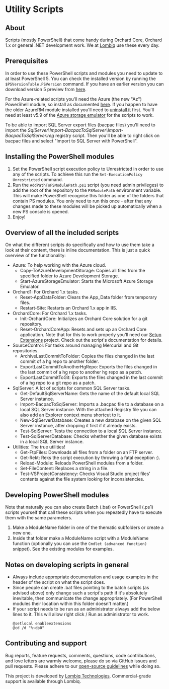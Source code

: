 # Utility Scripts



## About

Scripts (mostly PowerShell) that come handy during Orchard Core, Orchard 1.x or general .NET development work. We at [Lombiq](https://lombiq.com/) use these every day.


## Prerequisites

In order to use these PowerShell scripts and modules you need to update to at least PowerShell 5. You can check the installed version by running the `$PSVersionTable.PSVersion` command. If you have an earlier version you can download version 5 preview from [here](https://www.microsoft.com/en-us/download/details.aspx?id=48729).

For the Azure-related scripts you'll need the Azure (the new "Az") PowerShell module, so install as documented [here](https://docs.microsoft.com/en-us/powershell/azure/install-az-ps). If you happen to have the older AzureRM module installed you'll need to [uninstall it](https://docs.microsoft.com/en-us/powershell/azure/uninstall-az-ps?view=azps-2.2.0#uninstall-the-azurerm-module) first. You'll need at least v5.9 of the [Azure storage emulator](https://docs.microsoft.com/en-us/azure/storage/common/storage-use-emulator) for the scripts to work.

To be able to import SQL Server export files (bacpac files) you'll need to import the *SqlServer\Import-BacpacToSqlServer\Import-BacpacToSqlServer.reg* registry script. Then you'll be able to right click on bacpac files and select "Import to SQL Server with PowerShell".


## Installing the PowerShell modules

1. Set the PowerShell script execution policy to Unrestricted in order to use any of the scripts. To achieve this run the `Set-ExecutionPolicy Unrestricted` command.
2. Run the `AddPathToPSModulePath.ps1` script (you need admin privileges) to add the root of the repository to the `PSModulePath` environment variable. This will make PowerShell recognise this folder as one of the folders that contain PS modules. You only need to run this once - after that any changes made to these modules will be picked up automatically when a new PS console is opened.
3. Enjoy!


## Overview of all the included scripts

On what the different scripts do specifically and how to use them take a look at their content, there is inline documentation. This is just a quick overview of the functionality:

- Azure: To help working with the Azure cloud.
    - Copy-ToAzureDevelopmentStorage: Copies all files from the specified folder to Azure Development Storage.
    - Start-AzureStorageEmulator: Starts the Microsoft Azure Storage Emulator.
- Orchard1: For Orchard 1.x tasks.
    - Reset-AppDataFolder: Clears the App_Data folder from temporary files.
    - Restart-Site: Restarts an Orchard 1.x app in IIS.
- OrchardCore: For Orchard 1.x tasks.
    - Init-OrchardCore: Initializes an Orchard Core solution for a git repository.
    - Reset-OrchardCoreApp: Resets and sets up an Orchard Core application. Note that for this to work properly you'll need our [Setup Extensions](https://github.com/Lombiq/Setup-Extensions) project. Check out the script's documentation for details.
- SourceControl: For tasks around managing Mercurial and Git repositories.
    - ArchiveLastCommitToFolder: Copies the files changed in the last commit of a hg repo to another folder.
    - ExportLastCommitToAnotherHgRepo: Exports the files changed in the last commit of a hg repo to another hg repo as a patch.
    - ExportLastCommitToGit: Exports the files changed in the last commit of a hg repo to a git repo as a patch.
- SqlServer: A lot of scripts for common SQL Server tasks.
    - Get-DefaultSqlServerName: Gets the name of the default local SQL Server instance.
    - Import-BacpacToSqlServer: Imports a .bacpac file to a database on a local SQL Server instance. With the attached Registry file you can also add an Explorer context menu shortcut to it.
    - New-SqlServerDatabase: Creates a new database on the given SQL Server instance, after dropping it first if it already exists.
    - Test-SqlServer: Tests the connection to a local SQL Server instance.
    - Test-SqlServerDatabase: Checks whether the given database exists in a local SQL Server instance.
- Utilities: The true utilities!
    - Get-FtpFiles: Downloads all files from a folder on an FTP server.
    - Get-Rekt: Reks the script execution by throwing a fatal exception :).
    - Reload-Module: Reloads PowerShell modules from a folder.
    - Set-FileContent: Replaces a string in a file.
    - Test-VSProjectConsistency: Checks Visual Studio project files' contents against the file system looking for inconsistencies.


## Developing PowerShell modules

Note that naturally you can also create Batch (.bat) or PowerShell (.ps1) scripts yourself that call these scripts when you repeatedly have to execute them with the same parameters.

1. Make a ModuleName folder in one of the thematic subfolders or create a new one.
2. Inside that folder make a ModuleName script with a ModuleName function (optionally you can use the `Cmdlet (advanced function)` snippet). See the existing modules for examples.


## Notes on developing scripts in general

- Always include appropriate documentation and usage examples in the header of the script on what the script does.
- Since people can create .bat files pointing to the batch scripts (as advised above) only change such a script's path if it's absolutely inevitable, then communicate the change appropriately. (For PowerShell modules their location within this folder doesn't matter.)
- If your script needs to be run as an administrator always add the below lines to it. This will allow right click / Run as administrator to work.
    ```
    @setlocal enableextensions
    @cd /d "%~dp0"
    ```


## Contributing and support

Bug reports, feature requests, comments, questions, code contributions, and love letters are warmly welcome, please do so via GitHub issues and pull requests. Please adhere to our [open-source guidelines](https://lombiq.com/open-source-guidelines) while doing so.

This project is developed by [Lombiq Technologies](https://lombiq.com/). Commercial-grade support is available through Lombiq.